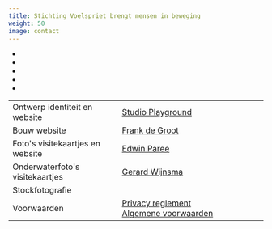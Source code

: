 ```yaml
---
title: Stichting Voelspriet brengt mensen in beweging
weight: 50
image: contact
---
```

<div class="contact">
	<ul>
		<li><a href="mailto:info@stichtingvoelspriet.nl" title="info@stichtingvoelspriet.nl" target="_blank" rel="noopener"><i class="fas fa-envelope"></i></a></li>
		<li><a href="tel:+31621435935" target="_blank" title="06-21435935" rel="noopener"><i class="fas fa-phone"></i></a></li>
		<li><a href="https://www.facebook.com/stichtingvoelspriet" target="_blank" rel="noopener"><i class="fab fa-facebook"></i></a></li>
		<li><a href="https://www.instagram.com/patricia_stichtingvoelspriet" target="_blank" rel="noopener"><i class="fab fa-instagram"></i></a></li>
		<li><a href="https://nl.linkedin.com/pub/patricia-schouten/6/420/635" target="_blank" rel="noopener"><i class="fab fa-linkedin"></i></a></li>
	</ul>
</div>
<!--
	<br>
	</p>
-->
<table class="colofon">
	<tr><td>Ontwerp identiteit en website</td><td><a href="http://studioplayground.nl/" target="_blank" rel="noopener">Studio Playground</a></td></tr>
	<tr><td>Bouw website</td><td><a href="http://nl.linkedin.com/in/frankdegroot/" target="_blank" rel="noopener">Frank de Groot</a></td></tr>
	<tr><td>Foto's visitekaartjes en website</td><td><a href="http://www.edwinparee.nl/" target="_blank" rel="noopener">Edwin Paree</a></td></tr>
	<tr><td>Onderwaterfoto's visitekaartjes</td><td><a href="https://www.flickr.com/photos/cerianthus/" target="_blank" rel="noopener">Gerard Wijnsma</a></td></tr>
	<tr><td>Stockfotografie</td><td><i class="fab fa-google"></i></td></tr>
	<tr><td>Voorwaarden</td><td><a href="Stichting-voelspriet-Privacy-reglement.pdf" target="_blank" rel="noopener">Privacy&nbsp;reglement</a> <a href="Algemene-voorwaarden-Stichting-Voelspriet.pdf" target="_blank" rel="noopener">Algemene&nbsp;voorwaarden</a></td><tr>
</table>